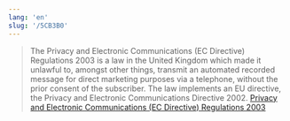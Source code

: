 ```yaml
---
lang: 'en'
slug: '/5CB3B0'
---
```


> The Privacy and Electronic Communications (EC Directive) Regulations 2003 is a law in the United Kingdom which made it unlawful to, amongst other things, transmit an automated recorded message for direct marketing purposes via a telephone, without the prior consent of the subscriber. The law implements an EU directive, the Privacy and Electronic Communications Directive 2002. [Privacy and Electronic Communications (EC Directive) Regulations 2003](<https://en.wikipedia.org/wiki/Privacy_and_Electronic_Communications_(EC_Directive)_Regulations_2003>)
